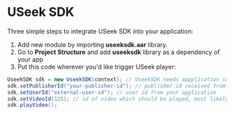 USeek SDK
====

Three simple steps to integrate USeek SDK into your application:

1. Add new module by importing **useeksdk.aar** library.
2. Go to **Project Structure** and add **useeksdk** library as a dependency of your app
3. Put this code wherever you'd like trigger USeek player:
```java
UseekSDK sdk = new UseekSDK(context); // UseekSDK needs appplication context to show player  
sdk.setPublisherId("your-publisher-id"); // publisher id received from USeek
sdk.setUserId("external-user-id"); // user id from your application 
sdk.setVideoId(125); // id of video which should be played, most likely received from USeek as well
sdk.playVideo();
```
